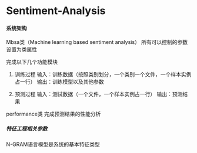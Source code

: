 # Sentiment-Analysis

#### 系统架构
Mbsa类（Machine learning based sentiment analysis）
所有可以控制的参数设置为类属性

完成以下几个功能模块
1. 训练过程
输入：训练数据（按照类别划分，一个类别一个文件，一个样本实例占一行）
输出：训练模型以及其他参数

2. 预测过程
输入：测试数据（一个文件，一个样本实例占一行）
输出：预测结果

performance类
完成预测结果的性能分析


##### 特征工程相关参数

N-GRAM语言模型是系统的基本特征类型




